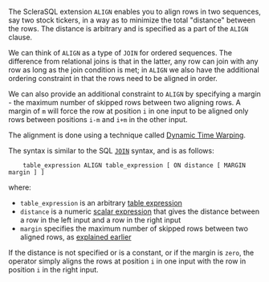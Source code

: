 The ScleraSQL extension `ALIGN` enables you to align rows in two sequences, say two stock tickers, in a way as to minimize the total "distance" between the rows. The distance is arbitrary and is specified as a part of the `ALIGN` clause.

We can think of `ALIGN` as a type of `JOIN` for ordered sequences. The difference from relational joins is that in the latter, any row can join with any row as long as the join condition is met; in `ALIGN` we also have the additional ordering constraint in that the rows need to be aligned in order.

<a class="anchor" name="margin"></a>We can also provide an additional constraint to `ALIGN` by specifying a margin - the maximum number of skipped rows between two aligning rows. A margin of `m` will force the row at position `i` in one input to be aligned only rows between positions `i-m` and `i+m` in the other input.

The alignment is done using a technique called [Dynamic Time Warping](https://en.wikipedia.org/wiki/Dynamic_time_warping).

The syntax is similar to the SQL [`JOIN`](/doc/ref/sqlregular#from-table-join) syntax, and is as follows:

        table_expression ALIGN table_expression [ ON distance [ MARGIN margin ] ]

where:

- `table_expression` is an arbitrary [table expression](/doc/ref/sqlregular#table-expression)
- `distance` is a numeric [scalar expression](/doc/ref/sqlregular#scalar-expressions) that gives the distance between a row in the left input and a row in the right input
- `margin` specifies the maximum number of skipped rows between two aligned rows, as [explained earlier](#margin)

If the distance is not specified or is a constant, or if the margin is `zero`, the operator simply aligns the rows at position `i` in one input with the row in position `i` in the right input.
